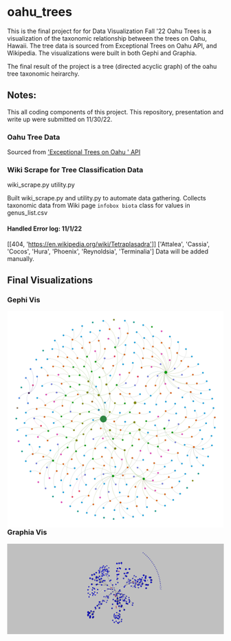 # oahu_trees
This is the final project for for Data Visualization Fall '22
Oahu Trees is a visualization of the taxonomic relationship between the trees on Oahu, Hawaii. The tree data is sourced from Exceptional Trees on Oahu API, and Wikipedia. The visualizations were built in both Gephi and Graphia.

The final result of the project is a tree (directed acyclic graph) of the oahu tree taxonomic heirarchy. 

## Notes:
This all coding components of this project. This repository, presentation and write up were submitted on 11/30/22.

### Oahu Tree Data
Sourced from ['Exceptional Trees on Oahu ' API]( https://dev.socrata.com/foundry/data.honolulu.gov/84fd-3fzf)

### Wiki Scrape for Tree Classification Data
wiki_scrape.py
utility.py

Built wiki_scrape.py and utility.py to automate data gathering. 
Collects taxonomic data from Wiki page `infobox biota` class for values in genus_list.csv


#### Handled Error log: 11/1/22
[[404, 'https://en.wikipedia.org/wiki/Tetraplasadra']]
['Attalea', 'Cassia', 'Cocos', 'Hura', 'Phoenix', 'Reynoldsia', 'Terminalia']
Data will be added manually.

## Final Visualizations

### Gephi Vis
<img src="oahu_viz_gephi.png"
     alt="oahu_viz_gephi"
     style="float: left; margin-right: 10px;" />

### Graphia Vis
<img src="oahu_viz_graphia.png"
     alt="oahu_viz_graphia"
     style="float: left; margin-right: 10px;" />
